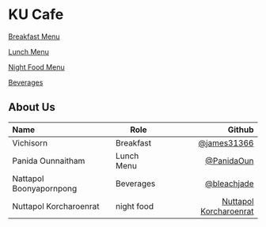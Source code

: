 # KU Cafe

[Breakfast Menu](Menu.md#breakfast-menu)

[Lunch Menu](Menu.md#LunchMenu)

[Night Food Menu](Menu.md#Night-Food-menu)

[Beverages](Menu.md#Beverages)


## About Us

| Name                    | Role      | Github                                                    |
|:------------------------|-----------|----------------------------------------------------------:|
| Vichisorn               | Breakfast | [@james31366](https://github.com/james31366)              |
| Panida Ounnaitham       | Lunch Menu| [@PanidaOun](https://github.com/PanidaOun)                |
| Nattapol Boonyapornpong | Beverages | [@bleachjade](https://github.com/bleachjade)              |
| Nuttapol Korcharoenrat  | night food| [Nuttapol Korcharoenrat](https://github.com/nuttapol-kor) |
